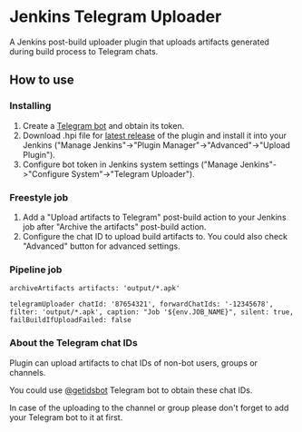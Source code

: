 # Jenkins Telegram Uploader

A Jenkins post-build uploader plugin that uploads artifacts generated during build process to Telegram chats.

## How to use

### Installing

1. Create a [Telegram bot](https://core.telegram.org/bots#3-how-do-i-create-a-bot) and obtain its token.
2. Download .hpi file for [latest release](https://github.com/3cky/jenkins-telegram-uploader-plugin/releases) of the plugin and install it into your Jenkins ("Manage Jenkins"->"Plugin Manager"->"Advanced"->"Upload Plugin").
3. Configure bot token in Jenkins system settings ("Manage Jenkins"->"Configure System"->"Telegram Uploader").

### Freestyle job

1. Add a "Upload artifacts to Telegram" post-build action to your Jenkins job after "Archive the artifacts" post-build action.
2. Configure the chat ID to upload build artifacts to. You could also check "Advanced" button for advanced settings.

### Pipeline job

```
archiveArtifacts artifacts: 'output/*.apk'

telegramUploader chatId: '87654321', forwardChatIds: '-12345678', filter: 'output/*.apk', caption: "Job '${env.JOB_NAME}", silent: true, failBuildIfUploadFailed: false
```

### About the Telegram chat IDs

Plugin can upload artifacts to chat IDs of non-bot users, groups or channels.

You could use [@getidsbot](https://t.me/getidsbot) Telegram bot to obtain these chat IDs.

In case of the uploading to the channel or group please don't forget to add your Telegram bot to it at first.
